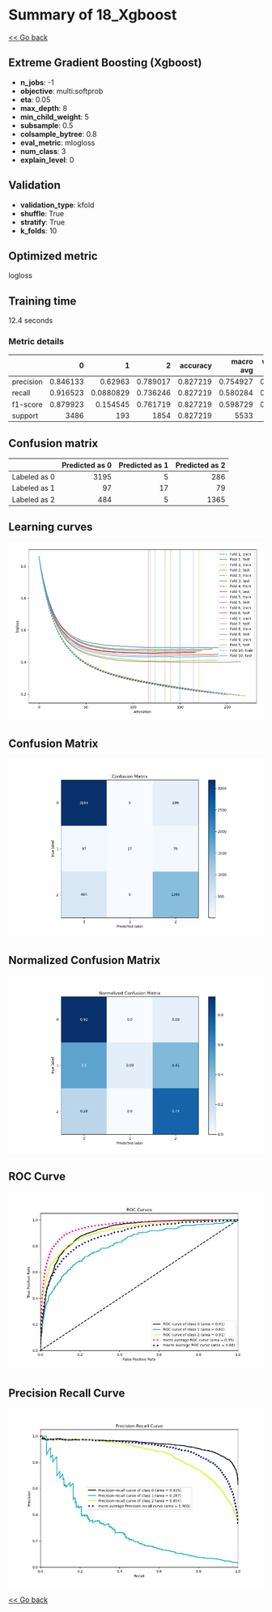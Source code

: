 # Summary of 18_Xgboost

[<< Go back](../README.md)


## Extreme Gradient Boosting (Xgboost)
- **n_jobs**: -1
- **objective**: multi:softprob
- **eta**: 0.05
- **max_depth**: 8
- **min_child_weight**: 5
- **subsample**: 0.5
- **colsample_bytree**: 0.8
- **eval_metric**: mlogloss
- **num_class**: 3
- **explain_level**: 0

## Validation
 - **validation_type**: kfold
 - **shuffle**: True
 - **stratify**: True
 - **k_folds**: 10

## Optimized metric
logloss

## Training time

12.4 seconds

### Metric details
|           |           0 |           1 |           2 |   accuracy |   macro avg |   weighted avg |   logloss |
|:----------|------------:|------------:|------------:|-----------:|------------:|---------------:|----------:|
| precision |    0.846133 |   0.62963   |    0.789017 |   0.827219 |    0.754927 |       0.819443 |  0.447275 |
| recall    |    0.916523 |   0.0880829 |    0.736246 |   0.827219 |    0.580284 |       0.827219 |  0.447275 |
| f1-score  |    0.879923 |   0.154545  |    0.761719 |   0.827219 |    0.598729 |       0.815013 |  0.447275 |
| support   | 3486        | 193         | 1854        |   0.827219 | 5533        |    5533        |  0.447275 |


## Confusion matrix
|              |   Predicted as 0 |   Predicted as 1 |   Predicted as 2 |
|:-------------|-----------------:|-----------------:|-----------------:|
| Labeled as 0 |             3195 |                5 |              286 |
| Labeled as 1 |               97 |               17 |               79 |
| Labeled as 2 |              484 |                5 |             1365 |

## Learning curves
![Learning curves](learning_curves.png)
## Confusion Matrix

![Confusion Matrix](confusion_matrix.png)


## Normalized Confusion Matrix

![Normalized Confusion Matrix](confusion_matrix_normalized.png)


## ROC Curve

![ROC Curve](roc_curve.png)


## Precision Recall Curve

![Precision Recall Curve](precision_recall_curve.png)



[<< Go back](../README.md)
